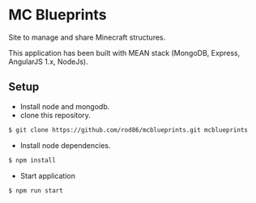 MC Blueprints
=============

Site to manage and share Minecraft structures.

This application has been built with MEAN stack (MongoDB, Express, AngularJS 1.x, NodeJs).

## Setup

- Install node and mongodb.
- clone this repository.
```bash
$ git clone https://github.com/rod86/mcblueprints.git mcblueprints
```
- Install node dependencies.

```bash
$ npm install
```

- Start application
```bash
$ npm run start
```
